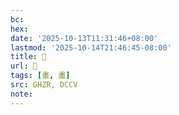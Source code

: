 ```yaml
---
bc:
hex:
date: '2025-10-13T11:31:46+08:00'
lastmod: '2025-10-14T21:46:45-08:00'
title: 󰪦
url: 󰪦
tags: [畫, 畫]
src: GHZR, DCCV
note:
---
```


